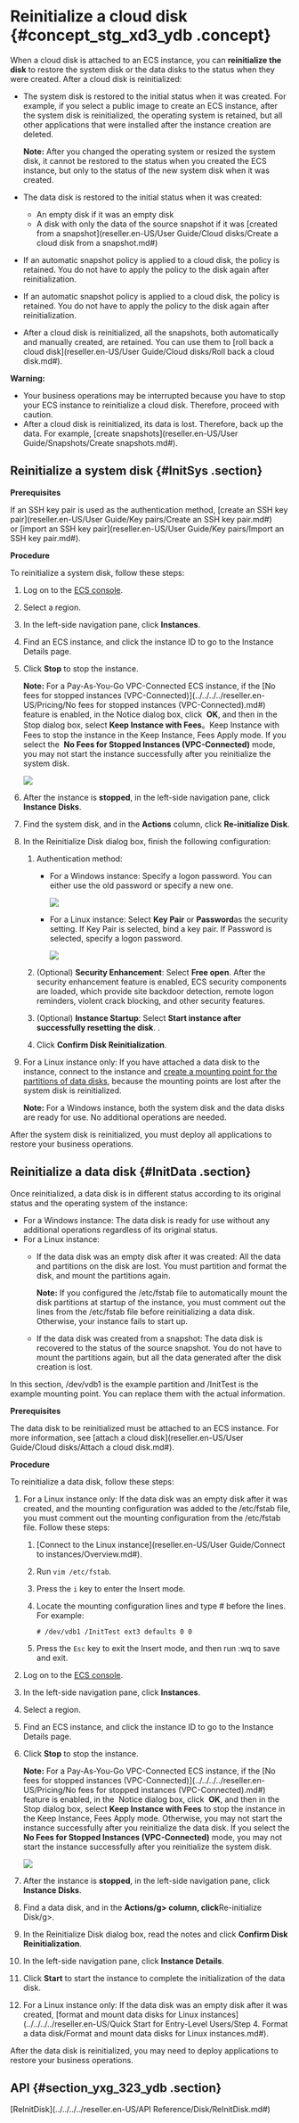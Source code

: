 # Reinitialize a cloud disk {#concept_stg_xd3_ydb .concept}

When a cloud disk is attached to an ECS instance, you can **reinitialize the disk** to restore the system disk or the data disks to the status when they were created. After a cloud disk is reinitialized:

-   The system disk is restored to the initial status when it was created. For example, if you select a public image to create an ECS instance, after the system disk is reinitialized, the operating system is retained, but all other applications that were installed after the instance creation are deleted.

    **Note:** After you changed the operating system or resized the system disk, it cannot be restored to the status when you created the ECS instance, but only to the status of the new system disk when it was created.

-   The data disk is restored to the initial status when it was created:
    -   An empty disk if it was an empty disk
    -   A disk with only the data of the source snapshot if it was [created from a snapshot](reseller.en-US/User Guide/Cloud disks/Create a cloud disk from a snapshot.md#)
-   If an automatic snapshot policy is applied to a cloud disk, the policy is retained. You do not have to apply the policy to the disk again after reinitialization.
-   If an automatic snapshot policy is applied to a cloud disk, the policy is retained. You do not have to apply the policy to the disk again after reinitialization.
-   After a cloud disk is reinitialized, all the snapshots, both automatically and manually created, are retained. You can use them to [roll back a cloud disk](reseller.en-US/User Guide/Cloud disks/Roll back a cloud disk.md#).

**Warning:** 

-   Your business operations may be interrupted because you have to stop your ECS instance to reinitialize a cloud disk. Therefore, proceed with caution.
-   After a cloud disk is reinitialized, its data is lost. Therefore, back up the data. For example, [create snapshots](reseller.en-US/User Guide/Snapshots/Create snapshots.md#).

## Reinitialize a system disk {#InitSys .section}

**Prerequisites**

If an SSH key pair is used as the authentication method, [create an SSH key pair](reseller.en-US/User Guide/Key pairs/Create an SSH key pair.md#) or [import an SSH key pair](reseller.en-US/User Guide/Key pairs/Import an SSH key pair.md#).

**Procedure**

To reinitialize a system disk, follow these steps:

1.  Log on to the [ECS console](https://partners-intl.console.aliyun.com/#/ecs).
2.  Select a region.
3.  In the left-side navigation pane, click **Instances**.
4.  Find an ECS instance, and click the instance ID to go to the Instance Details page.
5.  Click **Stop** to stop the instance.

    **Note:** For a Pay-As-You-Go VPC-Connected ECS instance, if the [No fees for stopped instances \(VPC-Connected\)](../../../../reseller.en-US/Pricing/No fees for stopped instances (VPC-Connected).md#) feature is enabled, in the Notice dialog box, click  **OK**, and then in the Stop dialog box, select **Keep Instance with Fees**。Keep Instance with Fees to stop the instance in the Keep Instance, Fees Apply mode. If you select the  **No Fees for Stopped Instances \(VPC-Connected\)** mode, you may not start the instance successfully after you reinitialize the system disk.

    ![](http://static-aliyun-doc.oss-cn-hangzhou.aliyuncs.com/assets/img/9676/15395951045328_en-US.png)

6.  After the instance is **stopped**, in the left-side navigation pane, click **Instance Disks**.
7.  Find the system disk, and in the **Actions** column, click **Re-initialize Disk**.
8.  In the Reinitialize Disk dialog box, finish the following configuration:
    1.  Authentication method:
        -   For a Windows instance: Specify a logon password. You can either use the old password or specify a new one.

            ![](http://static-aliyun-doc.oss-cn-hangzhou.aliyuncs.com/assets/img/9679/15395951045382_en-US.png)

        -   For a Linux instance: Select **Key Pair** or **Password**as the security setting. If Key Pair is selected, bind a key pair. If Password is selected, specify a logon password.

            ![](http://static-aliyun-doc.oss-cn-hangzhou.aliyuncs.com/assets/img/9679/15395951045383_en-US.png)

    2.  \(Optional\) **Security Enhancement**: Select **Free open**. After the security enhancement feature is enabled, ECS security components are loaded, which provide site backdoor detection, remote logon reminders, violent crack blocking, and other security features.
    3.  \(Optional\) **Instance Startup**: Select **Start instance after successfully resetting the disk**. .
    4.  Click **Confirm Disk Reinitialization**.
9.  For a Linux instance only: If you have attached a data disk to the instance, connect to the instance and [create a mounting point for the partitions of data disks](https://partners-intl.aliyun.com/help/faq-detail/40580.htm), because the mounting points are lost after the system disk is reinitialized.

    **Note:** For a Windows instance, both the system disk and the data disks are ready for use. No additional operations are needed.


After the system disk is reinitialized, you must deploy all applications to restore your business operations.

## Reinitialize a data disk {#InitData .section}

Once reinitialized, a data disk is in different status according to its original status and the operating system of the instance:

-   For a Windows instance: The data disk is ready for use without any additional operations regardless of its original status.
-   For a Linux instance:
    -   If the data disk was an empty disk after it was created: All the data and partitions on the disk are lost. You must partition and format the disk, and mount the partitions again.

        **Note:** If you configured the /etc/fstab file to automatically mount the disk partitions at startup of the instance, you must comment out the lines from the /etc/fstab file before reinitializing a data disk. Otherwise, your instance fails to start up.

    -   If the data disk was created from a snapshot: The data disk is recovered to the status of the source snapshot. You do not have to mount the partitions again, but all the data generated after the disk creation is lost.

In this section, /dev/vdb1 is the example partition and /InitTest is the example mounting point. You can replace them with the actual information.

**Prerequisites**

The data disk to be reinitialized must be attached to an ECS instance. For more information, see [attach a cloud disk](reseller.en-US/User Guide/Cloud disks/Attach a cloud disk.md#).

**Procedure**

To reinitialize a data disk, follow these steps:

1.  For a Linux instance only: If the data disk was an empty disk after it was created, and the mounting configuration was added to the /etc/fstab file, you must comment out the mounting configuration from the /etc/fstab file. Follow these steps:
    1.  [Connect to the Linux instance](reseller.en-US/User Guide/Connect to instances/Overview.md#).
    2.  Run `vim /etc/fstab`.
    3.  Press the `i` key to enter the Insert mode.
    4.  Locate the mounting configuration lines and type \# before the lines. For example:

        ```
        # /dev/vdb1 /InitTest ext3 defaults 0 0
        ```

    5.  Press the `Esc` key to exit the Insert mode, and then run :wq to save and exit.
2.  Log on to the [ECS console](https://partners-intl.console.aliyun.com/#/ecs).
3.  In the left-side navigation pane, click **Instances**.
4.  Select a region.
5.  Find an ECS instance, and click the instance ID to go to the Instance Details page.
6.  Click **Stop** to stop the instance.

    **Note:** For a Pay-As-You-Go VPC-Connected ECS instance, if the [No fees for stopped instances \(VPC-Connected\)](../../../../reseller.en-US/Pricing/No fees for stopped instances (VPC-Connected).md#) feature is enabled, in the  Notice dialog box, click  **OK**, and then in the Stop dialog box, select **Keep Instance with Fees** to stop the instance in the Keep Instance, Fees Apply mode. Otherwise, you may not start the instance successfully after you reinitialize the data disk. If you select the **No Fees for Stopped Instances \(VPC-Connected\)** mode, you may not start the instance successfully after you reinitialize the system disk.

    ![](http://static-aliyun-doc.oss-cn-hangzhou.aliyuncs.com/assets/img/9676/15395951045328_en-US.png)

7.  After the instance is **stopped**, in the left-side navigation pane, click **Instance Disks**.
8.  Find a data disk, and in the **Actions/g\> column, click**Re-initialize Disk/g\>.
9.  In the Reinitialize Disk dialog box, read the notes and click **Confirm Disk Reinitialization**.
10. In the left-side navigation pane, click **Instance Details**.
11. Click **Start** to start the instance to complete the initialization of the data disk.
12. For a Linux instance only: If the data disk was an empty disk after it was created, [format and mount data disks for Linux instances](../../../../reseller.en-US/Quick Start for Entry-Level Users/Step 4. Format a data disk/Format and mount data disks for Linux instances.md#).

After the data disk is reinitialized, you may need to deploy applications to restore your business operations.

## API {#section_yxg_323_ydb .section}

[ReInitDisk](../../../../reseller.en-US/API Reference/Disk/ReInitDisk.md#)

